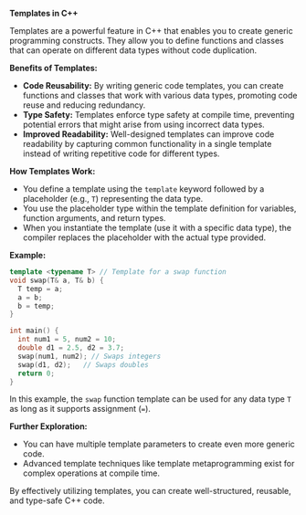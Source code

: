 **Templates in C++**

Templates are a powerful feature in C++ that enables you to create generic programming constructs. They allow you to define functions and classes that can operate on different data types without code duplication.

**Benefits of Templates:**

- **Code Reusability:** By writing generic code templates, you can create functions and classes that work with various data types, promoting code reuse and reducing redundancy.
- **Type Safety:** Templates enforce type safety at compile time, preventing potential errors that might arise from using incorrect data types.
- **Improved Readability:** Well-designed templates can improve code readability by capturing common functionality in a single template instead of writing repetitive code for different types.

**How Templates Work:**

- You define a template using the `template` keyword followed by a placeholder (e.g., `T`) representing the data type.
- You use the placeholder type within the template definition for variables, function arguments, and return types.
- When you instantiate the template (use it with a specific data type), the compiler replaces the placeholder with the actual type provided.

**Example:**

```c++
template <typename T> // Template for a swap function
void swap(T& a, T& b) {
  T temp = a;
  a = b;
  b = temp;
}

int main() {
  int num1 = 5, num2 = 10;
  double d1 = 2.5, d2 = 3.7;
  swap(num1, num2); // Swaps integers
  swap(d1, d2);   // Swaps doubles
  return 0;
}
```

In this example, the `swap` function template can be used for any data type `T` as long as it supports assignment (`=`).

**Further Exploration:**

- You can have multiple template parameters to create even more generic code.
- Advanced template techniques like template metaprogramming exist for complex operations at compile time.

By effectively utilizing templates, you can create well-structured, reusable, and type-safe C++ code.
